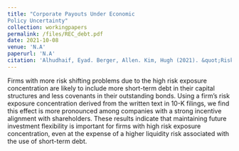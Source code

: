 ```yaml
---
title: "Corporate Payouts Under Economic
Policy Uncertainty"
collection: workingpapers
permalink: /files/REC_debt.pdf
date: 2021-10-08
venue: 'N.A'
paperurl: 'N.A'
citation: 'Alhudhaif, Eyad. Berger, Allen. Kim, Hugh (2021). &quot;Risk Exposure Concentration and Debt Maturity&quot;. <i>Working Paper</i>.'
---
```

Firms with more risk shifting problems due to the high risk exposure concentration are likely to include more short-term debt in their capital structures and less covenants in their outstanding bonds. Using a firm’s risk exposure concentration derived from the written text in 10-K filings, we find this effect is more pronounced among companies with a strong incentive alignment with shareholders. These results indicate that maintaining future investment flexibility is important for firms with high risk exposure concentration, even at the expense of a higher liquidity risk associated with the use of short-term debt.